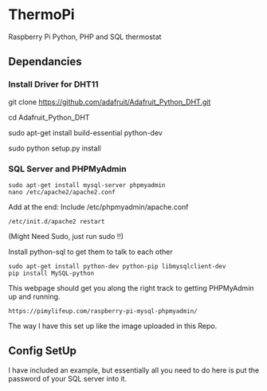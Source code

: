 # ThermoPi

Raspberry Pi Python, PHP and SQL thermostat

## Dependancies

### Install Driver for DHT11

  git clone https://github.com/adafruit/Adafruit_Python_DHT.git

  cd Adafruit_Python_DHT

  sudo apt-get install build-essential python-dev 

  sudo python setup.py install

### SQL Server and PHPMyAdmin
    sudo apt-get install mysql-server phpmyadmin 
    nano /etc/apache2/apache2.conf

Add at the end: Include /etc/phpmyadmin/apache.conf

    /etc/init.d/apache2 restart 
(Might Need Sudo, just run sudo !!)

Install python-sql to get them to talk to each other
    
    sudo apt-get install python-dev python-pip libmysqlclient-dev
    pip install MySQL-python
    
This webpage should get you along the right track to getting PHPMyAdmin up and running.
    
    https://pimylifeup.com/raspberry-pi-mysql-phpmyadmin/

The way I have this set up like the image uploaded in this Repo. 

## Config SetUp 
I have included an example, but essentially all you need to do here is put the password of your SQL server into it. 
